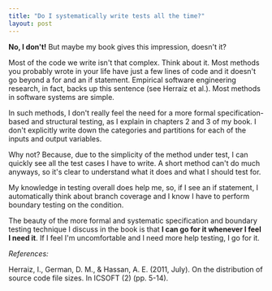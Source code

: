 ```yaml
---
title: "Do I systematically write tests all the time?"
layout: post
---
```


**No, I don't!** But maybe my book gives this impression, doesn't it?

Most of the code we write isn't that complex. Think about it. Most methods you probably wrote in your life have just a few lines of code and it doesn't go beyond a for and an if statement. Empirical software engineering research, in fact, backs up this sentence (see Herraiz et al.). Most methods in software systems are simple.

In such methods, I don't really feel the need for a more formal specification-based and structural testing, as I explain in chapters 2 and 3 of my book. I don't explicitly write down the categories and partitions for each of the inputs and output variables. 

Why not? Because, due to the simplicity of the method under test, I can quickly see all the test cases I have to write. A short method can't do much anyways, so it's clear to understand what it does and what I should test for. 

My knowledge in testing overall does help me, so, if I see an if statement, I automatically think about branch coverage and I know I have to perform boundary testing on the condition.

The beauty of the more formal and systematic specification and boundary testing technique I discuss in the book is that **I can go for it whenever I feel I need it**. If I feel I'm uncomfortable and I need more help testing, I go for it.


*References:*

Herraiz, I., German, D. M., & Hassan, A. E. (2011, July). On the distribution of source code file sizes. In ICSOFT (2) (pp. 5-14).